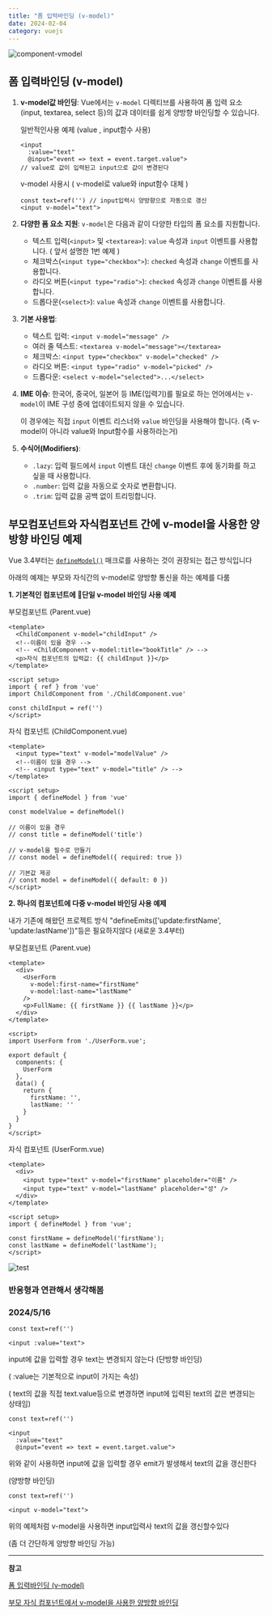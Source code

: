 ```yaml
---
title: "폼 입력바인딩 (v-model)"
date: 2024-02-04
category: vuejs
---
```


![component-vmodel](/storage/1706979907.jpg)

## 폼 입력바인딩 (v-model)

1. **v-model값 바인딩**: Vue에서는 `v-model` 디렉티브를 사용하여 폼 입력 요소(input, textarea, select 등)의 값과 데이터를 쉽게 양방향 바인딩할 수 있습니다.

   일반적인사용 예제 (value , input함수 사용)

   ```
   <input
     :value="text"
     @input="event => text = event.target.value">
   // value로 값이 입력된고 input으로 값이 변경된다 
   ```

   v-model 사용시 ( v-model로 value와 input함수 대체 )

   ```
   const text=ref('') // input입력시 양방향으로 자동으로 갱신
   <input v-model="text">
   ```
2. **다양한 폼 요소 지원**: `v-model`은 다음과 같이 다양한 타입의 폼 요소를 지원합니다.

   * 텍스트 입력(`<input>` 및 `<textarea>`): `value` 속성과 `input` 이벤트를 사용합니다. ( 앞서 설명한 1번 예제 )
   * 체크박스(`<input type="checkbox">`): `checked` 속성과 `change` 이벤트를 사용합니다.
   * 라디오 버튼(`<input type="radio">`): `checked` 속성과 `change` 이벤트를 사용합니다.
   * 드롭다운(`<select>`): `value` 속성과 `change` 이벤트를 사용합니다.
3. **기본 사용법**:

   * 텍스트 입력: `<input v-model="message" />`
   * 여러 줄 텍스트: `<textarea v-model="message"></textarea>`
   * 체크박스: `<input type="checkbox" v-model="checked" />`
   * 라디오 버튼: `<input type="radio" v-model="picked" />`
   * 드롭다운: `<select v-model="selected">...</select>`
4. **IME 이슈**: 한국어, 중국어, 일본어 등 IME(입력기)를 필요로 하는 언어에서는 `v-model`이 IME 구성 중에 업데이트되지 않을 수 있습니다.

   이 경우에는 직접 `input` 이벤트 리스너와 `value` 바인딩을 사용해야 합니다. (즉 v-model이 아니라 value와 Input함수를 사용하라는거)
5. **수식어(Modifiers)**:

   * `.lazy`: 입력 필드에서 `input` 이벤트 대신 `change` 이벤트 후에 동기화를 하고 싶을 때 사용합니다.
   * `.number`: 입력 값을 자동으로 숫자로 변환합니다.
   * `.trim`: 입력 값을 공백 없이 트리밍합니다.

## 부모컴포넌트와 자식컴포넌트 간에 v-model을 사용한 양방향 바인딩 예제

Vue 3.4부터는 [`defineModel()`](https://ko.vuejs.org/api/sfc-script-setup.html#definemodel) 매크로를 사용하는 것이 권장되는 접근 방식입니다

아래의 예제는 부모와 자식간의 v-model로 양방향 통신을 하는 예제를 다룸

**1. 기본적인 컴포넌트에 단일 v-model 바인딩 사용 예제**

부모컴포넌트 (Parent.vue)

```
<template>
  <ChildComponent v-model="childInput" />
  <!--이름이 있을 경우 -->
  <!-- <ChildComponent v-model:title="bookTitle" /> -->
  <p>자식 컴포넌트의 입력값: {{ childInput }}</p>
</template>

<script setup>
import { ref } from 'vue'
import ChildComponent from './ChildComponent.vue'

const childInput = ref('')
</script>
```

자식 컴포넌트 (ChildComponent.vue)

```
<template>
  <input type="text" v-model="modelValue" />
  <!--이름이 있을 경우 -->
  <!-- <input type="text" v-model="title" /> -->
</template>

<script setup>
import { defineModel } from 'vue'

const modelValue = defineModel()

// 이름이 있을 경우
// const title = defineModel('title')

// v-model을 필수로 만들기
// const model = defineModel({ required: true })

// 기본값 제공
// const model = defineModel({ default: 0 })
</script>
```

**2. 하나의 컴포넌트에 다중 v-model 바인딩 사용 예제**

내가 기존에 해왔던 프로젝트 방식 "defineEmits(['update:firstName', 'update:lastName'])"등은 필요하지않다 (새로운 3.4부터)

부모컴포넌트 (Parent.vue)

```
<template>
  <div>
    <UserForm 
      v-model:first-name="firstName" 
      v-model:last-name="lastName" 
    />
    <p>FullName: {{ firstName }} {{ lastName }}</p>
  </div>
</template>

<script>
import UserForm from './UserForm.vue';

export default {
  components: {
    UserForm
  },
  data() {
    return {
      firstName: '',
      lastName: ''
    }
  }
}
</script>
```

자식 컴포넌트 (UserForm.vue)

```
<template>
  <div>
    <input type="text" v-model="firstName" placeholder="이름" />
    <input type="text" v-model="lastName" placeholder="성" />
  </div>
</template>

<script setup>
import { defineModel } from 'vue';

const firstName = defineModel('firstName');
const lastName = defineModel('lastName');
</script>
```

![test](/storage/1706980100.jpg)

### 반응형과 연관해서 생각해봄

### 2024/5/16

```
const text=ref('')

<input :value="text">
```

input에 값을 입력할 경우 text는 변경되지 않는다 (단방향 바인딩)

( :value는 기본적으로 input이 가지는 속성)

( text의 값을 직접 text.value등으로 변경하면 input에 입력된 text의 값은 변경되는 상태임)

```
const text=ref('')

<input
  :value="text"
  @input="event => text = event.target.value">
```

위와 같이 사용하면 input에 값을 입력할 경우 emit가 발생해서 text의 값을 갱신한다

(양방향 바인딩)

```
const text=ref('')

<input v-model="text">
```

위의 예제처럼 v-model을 사용하면 input입력사 text의 값을 갱신할수있다

(좀 더 간단하게 양방향 바인딩 가능)

---

**참고**

[폼 입력바인딩 (v-model)](https://ko.vuejs.org/guide/essentials/forms)

[부모 자식 컴포넌트에서 v-model을 사용한 양방향 바인딩](https://ko.vuejs.org/guide/components/v-model.html)
